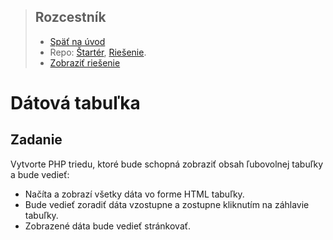 <div class="hidden">

> ## Rozcestník
> - [Späť na úvod](../../README.md)
> - Repo: [Štartér](/../../tree/main/php/dbtable), [Riešenie](/../../tree/solution/php/dbtable).
> - [Zobraziť riešenie](riesenie.md)
</div>

# Dátová tabuľka

## Zadanie

Vytvorte PHP triedu, ktoré bude schopná zobraziť obsah ľubovolnej tabuľky a bude vedieť:

- Načíta a zobrazí všetky dáta vo forme HTML tabuľky.
- Bude vedieť zoradiť dáta vzostupne a zostupne kliknutím na záhlavie tabuľky. 
- Zobrazené dáta bude vedieť stránkovať.

